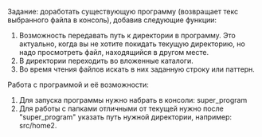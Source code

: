 Задание: доработать существующую программу (возвращает текс выбранного файла в консоль), добавив следующие функции:
1.	Возможность передавать путь к директории в программу. Это актуально, когда вы не хотите покидать текущую директорию, но надо просмотреть файл, находящийся в другом месте.
2.	В директории переходить во вложенные каталоги.
3.	Во время чтения файлов искать в них заданную строку или паттерн.


Работа с программой и её возможности:
1. Для запуска программы нужно набрать в консоли: super_program
2. Для работы с папками отличными от текущей нужно после "super_program" указать путь нужной директории, например: src/home2.
